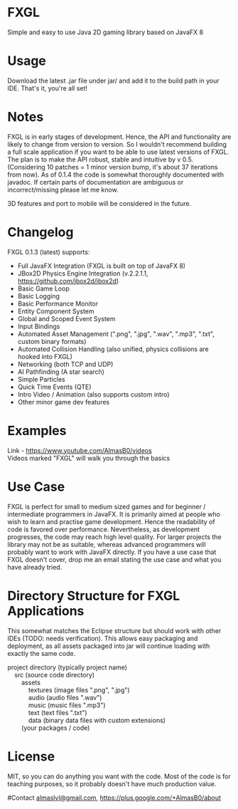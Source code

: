 # FXGL
Simple and easy to use Java 2D gaming library based on JavaFX 8

# Usage
Download the latest .jar file under jar/ and add it to the build path
in your IDE. That's it, you're all set!

# Notes
FXGL is in early stages of development. Hence, the API and functionality are likely to change from version to version.
So I wouldn't recommend building a full scale application if you want to be able to use latest versions of FXGL.
The plan is to make the API robust, stable and intuitive by v 0.5.
(Considering 10 patches = 1 minor version bump, it's about 37 iterations from now). As of 0.1.4 the code is somewhat
thoroughly documented with javadoc. If certain parts of documentation are ambiguous or incorrect/missing please let me know. <br/>

3D features and port to mobile will be considered in the future.

# Changelog
FXGL 0.1.3 (latest) supports:
* Full JavaFX Integration (FXGL is built on top of JavaFX 8)
* JBox2D Physics Engine Integration (v.2.2.1.1, https://github.com/jbox2d/jbox2d)
* Basic Game Loop
* Basic Logging
* Basic Performance Monitor
* Entity Component System
* Global and Scoped Event System
* Input Bindings
* Automated Asset Management (".png", ".jpg", ".wav", ".mp3", ".txt", custom binary formats)
* Automated Collision Handling (also unified, physics collisions are hooked into FXGL)
* Networking (both TCP and UDP)
* AI Pathfinding (A star search)
* Simple Particles
* Quick Time Events (QTE)
* Intro Video / Animation (also supports custom intro)
* Other minor game dev features

# Examples
Link - https://www.youtube.com/AlmasB0/videos<br />
Videos marked "FXGL" will walk you through the basics

# Use Case
FXGL is perfect for small to medium sized games and for beginner / intermediate programmers in JavaFX.
It is primarily aimed at people who wish to learn and practise game development. Hence the readability of
code is favored over performance. Nevertheless, as development progresses, the code may reach
high level quality.
For larger projects the library may not be as suitable, whereas advanced programmers will probably want to work
with JavaFX directly. If you have a use case that FXGL doesn't cover, drop me an email stating the use case and what you have already tried.

# Directory Structure for FXGL Applications
This somewhat matches the Eclipse structure but should work with other IDEs (TODO: needs verification).
This allows easy packaging and deployment, as all assets packaged into jar will continue loading with
exactly the same code.

project directory (typically project name)<br />
&nbsp;&nbsp;&nbsp;&nbsp;src (source code directory)<br />
&nbsp;&nbsp;&nbsp;&nbsp;&nbsp;&nbsp;&nbsp;&nbsp;assets<br />
&nbsp;&nbsp;&nbsp;&nbsp;&nbsp;&nbsp;&nbsp;&nbsp;&nbsp;&nbsp;&nbsp;&nbsp;textures (image files ".png", ".jpg")<br />
&nbsp;&nbsp;&nbsp;&nbsp;&nbsp;&nbsp;&nbsp;&nbsp;&nbsp;&nbsp;&nbsp;&nbsp;audio (audio files ".wav")<br />
&nbsp;&nbsp;&nbsp;&nbsp;&nbsp;&nbsp;&nbsp;&nbsp;&nbsp;&nbsp;&nbsp;&nbsp;music (music files ".mp3")<br />
&nbsp;&nbsp;&nbsp;&nbsp;&nbsp;&nbsp;&nbsp;&nbsp;&nbsp;&nbsp;&nbsp;&nbsp;text (text files ".txt")<br />
&nbsp;&nbsp;&nbsp;&nbsp;&nbsp;&nbsp;&nbsp;&nbsp;&nbsp;&nbsp;&nbsp;&nbsp;data (binary data files with custom extensions)<br />
&nbsp;&nbsp;&nbsp;&nbsp;&nbsp;&nbsp;&nbsp;&nbsp;(your packages / code)
            
# License
MIT, so you can do anything you want with the code. Most of the code is for teaching purposes, so it probably doesn't have much production value.

#Contact
almaslvl@gmail.com, https://plus.google.com/+AlmasB0/about